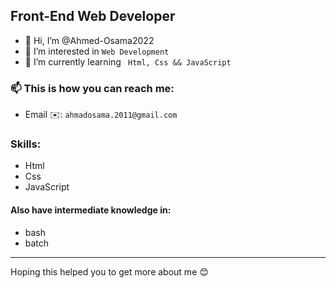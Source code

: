 ## Front-End Web Developer

- 👋 Hi, I’m @Ahmed-Osama2022
- 👀 I’m interested in 
```Web Development```
- 🌱 I’m currently learning 
``` Html, Css && JavaScript```
### 📫 This is how you can reach me: 
- Email ✉️:
``` ahmadosama.2011@gmail.com ```

### Skills:
- Html
- Css
- JavaScript
#### Also have intermediate knowledge in:
- bash
- batch
---
Hoping this helped you to get more about me 😊
<!---
Ahmed-Osama2022/Ahmed-Osama2022 is a ✨ special ✨ repository because its `README.md` (this file) appears on your GitHub profile.
You can click the Preview link to take a look at your changes.
--->
